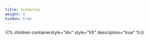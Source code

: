 ```yaml
---
title: Scenarios
weight: 4
hidden: true
---
```


{{% children containerstyle="div" style="h5" description="true" %}}
